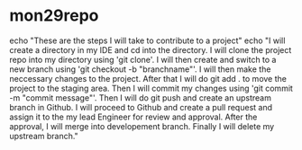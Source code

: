 
# mon29repo
echo "These are the steps I will take to contribute to a project"
echo "I will create a directory in my IDE and cd into the directory.
I will clone the project repo into my directory using 'git clone'.
I will then create and switch to a new branch using 'git checkout -b "branchname"'.
I will then make the neccessary changes to the project.
After that I will do git add . to move the project to the staging area.
Then I will commit my changes using 'git commit -m "commit message"'.
Then I will do git push and create an upstream branch in Github.
I will proceed to Github and create a pull request and assign it to the my lead Engineer for review and approval.
After the approval, I will merge into developement branch.
Finally I will delete my upstream branch."
